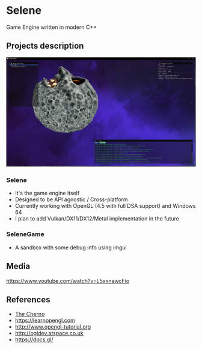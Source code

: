 # Selene
Game Engine written in modern C++ 

## Projects description

![Img](capture/selene.png)

### Selene
+ It's the game engine itself
+ Designed to be API agnostic / Cross-platform 
+ Currently working with OpenGL (4.5 with full DSA support) and Windows 64
+ I plan to add Vulkan/DX11/DX12/Metal implementation in the future

### SeleneGame
+ A sandbox with some debug info using imgui

## Media
https://www.youtube.com/watch?v=L5xxnawcFio


## References
+ [The Cherno](https://www.youtube.com/channel/UCQ-W1KE9EYfdxhL6S4twUNw)
+ https://learnopengl.com
+ http://www.opengl-tutorial.org
+ http://ogldev.atspace.co.uk
+ https://docs.gl/
